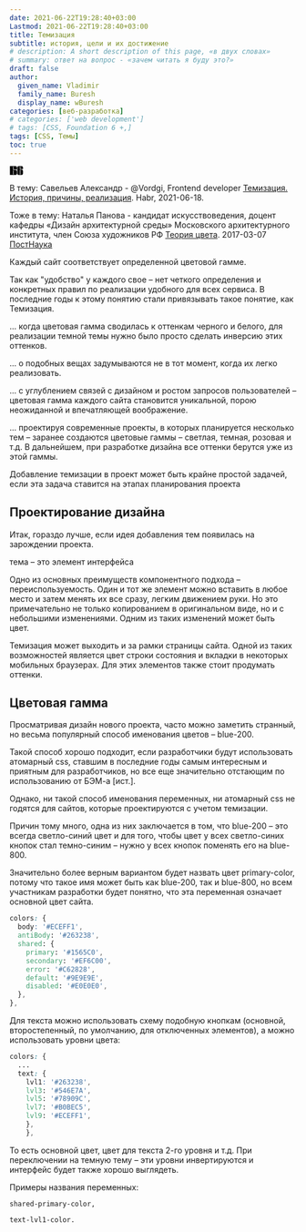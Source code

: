 ```yaml
---
date: 2021-06-22T19:28:40+03:00
Lastmod: 2021-06-22T19:28:40+03:00
title: Темизация
subtitle: история, цели и их достижение
# description: A short description of this page, «в двух словах»
# summary: ответ на вопрос - «зачем читать я буду это?»
draft: false
author:
  given_name: Vladimir
  family_name: Buresh
  display_name: wBuresh
categories: [веб-разработка]
# categories: ['web development']
# tags: [CSS, Foundation 6 +,]
tags: [CSS, Темы]
toc: true
---
```


<svg xmlns="http://www.w3.org/2000/svg" width="24" height="16" viewBox="0 0 24.533 16">
  <path d="M.613 16V0h9.304c1.185 0 2.035.217 2.548.652.514.435.77 1.198.77 2.291v3.28H7.31V.77h-.89v6.222h3.497c1.185 0 2.035.224 2.548.671.514.435.77 1.199.77 2.292v3.081c0 1.093-.256 1.864-.77 2.311-.513.435-1.363.652-2.548.652zM7.31 7.763h-.89v7.467h.89z"/>
  <path d="M19.47 5.393V.77h-.89v5.451h2.193c1.199 0 2.048.224 2.548.672.514.435.77 1.198.77 2.291v3.852c0 1.093-.256 1.864-.77 2.311-.513.435-1.362.652-2.548.652h-3.496c-1.185 0-2.035-.217-2.548-.652-.514-.447-.77-1.218-.77-2.31V2.942c0-1.093.256-1.856.77-2.291C15.242.217 16.092 0 17.277 0h3.496c1.186 0 2.035.224 2.549.672.513.434.77 1.198.77 2.291v2.43zm0 1.6h-.89v8.237h.89z"/>
</svg>

В тему: Савельев Александр - @Vordgi, Frontend developer [Темизация. История, причины, реализация](https://habr.com/ru/post/563572/). Habr, 2021-06-18.

Тоже в тему: Наталья Панова - кандидат искусствоведения, доцент кафедры «Дизайн архитектурной среды» Московского архитектурного института, член Союза художников РФ [Теория цвета](https://postnauka.ru/faq/73352). 2017-03-07 [ПостНаука]()


Каждый сайт соответствует определенной цветовой гамме.

Так как "удобство" у каждого свое – нет четкого определения и конкретных правил по реализации удобного для всех сервиса. В последние годы к этому понятию стали привязывать такое понятие, как Темизация.

... когда цветовая гамма сводилась к оттенкам черного и белого, для реализации темной темы нужно было просто сделать инверсию этих оттенков.

... о подобных вещах задумываются не в тот момент, когда их легко реализовать.

... с углублением связей с дизайном и ростом запросов пользователей – цветовая гамма каждого сайта становится уникальной, порою неожиданной и впечатляющей воображение.

... проектируя современные проекты, в которых планируется несколько тем – заранее создаются цветовые гаммы – светлая, темная, розовая и т.д. В дальнейшем, при разработке дизайна все оттенки берутся уже из этой гаммы.

Добавление темизации в проект может быть крайне простой задачей, если эта задача ставится на этапах планирования проекта

## Проектирование дизайна

Итак, гораздо лучше, если идея добавления тем появилась на зарождении проекта.

тема – это элемент интерфейса

Одно из основных преимуществ компонентного подхода – переиспользуемость. Один и тот же элемент можно вставить в любое место и затем менять их все сразу, легким движением руки. Но это примечательно не только копированием в оригинальном виде, но и с небольшими изменениями. Одним из таких изменений может быть цвет.

Темизация может выходить и за рамки страницы сайта. Одной из таких возможностей является цвет строки состояния и вкладки в некоторых мобильных браузерах. Для этих элементов также стоит продумать оттенки.

## Цветовая гамма

Просматривая дизайн нового проекта, часто можно заметить странный, но весьма популярный способ именования цветов – blue-200.

Такой способ хорошо подходит, если разработчики будут использовать атомарный css, ставшим в последние годы самым интересным и приятным для разработчиков, но все еще значительно отстающим по использованию от БЭМ-а [ист.].

Однако, ни такой способ именования переменных, ни атомарный css не годятся для сайтов, которые проектируются с учетом темизации.

Причин тому много, одна из них заключается в том, что blue-200 – это всегда светло-синий цвет и для того, чтобы цвет у всех светло-синих кнопок стал темно-синим – нужно у всех кнопок поменять его на blue-800.

Значительно более верным вариантом будет назвать цвет primary-color, потому что такое имя может быть как blue-200, так и blue-800, но всем участникам разработки будет понятно, что эта переменная означает основной цвет сайта.

``` css
colors: {
  body: '#ECEFF1',
  antiBody: '#263238',
  shared: {
    primary: '#1565C0',
    secondary: '#EF6C00',
    error: '#C62828',
    default: '#9E9E9E',
    disabled: '#E0E0E0',
  },
},
```
Для текста можно использовать схему подобную кнопкам (основной, второстепенный, по умолчанию, для отключенных элементов), а можно использовать уровни цвета:

``` css
colors: {
  ...
  text: {
    lvl1: '#263238',
    lvl3: '#546E7A',
    lvl5: '#78909C',
    lvl7: '#B0BEC5',
    lvl9: '#ECEFF1',
    },
    },
```

То есть основной цвет, цвет для текста 2-го уровня и т.д. При переключении на темную тему – эти уровни инвертируются и интерфейс будет также хорошо выглядеть.

Примеры названия переменных:

`shared-primary-color,`

`text-lvl1-color.`
